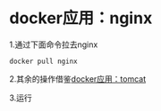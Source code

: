 # docker应用：nginx

1.通过下面命令拉去nginx

```
docker pull nginx
```

2.其余的操作借鉴[docker应用：tomcat](/dockerying-yong-ff1a-tomcat.md)

3.运行

